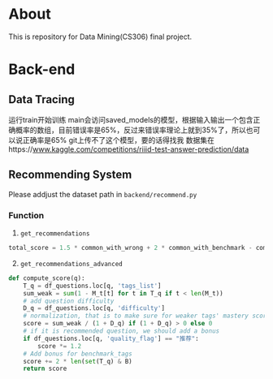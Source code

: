 # About
This is repository for Data Mining(CS306) final project.

# Back-end
## Data Tracing
运行train开始训练
main会访问saved_models的模型，根据输入输出一个包含正确概率的数组，目前错误率是65%，反过来错误率理论上就到35%了，所以也可以说正确率是65%
git上传不了这个模型，要的话得找我
数据集在https://www.kaggle.com/competitions/riiid-test-answer-prediction/data

## Recommending System
Please addjust the dataset path in `backend/recommend.py`

### Function

1. `get_recommendations`
```python
total_score = 1.5 * common_with_wrong + 2 * common_with_benchmark - common_with_correct
```
2. `get_recommendations_advanced`
```python
def compute_score(q):
    T_q = df_questions.loc[q, 'tags_list']
    sum_weak = sum(1 - M_t[t] for t in T_q if t < len(M_t))
    # add question difficulty
    D_q = df_questions.loc[q, 'difficulty']
    # normalization, that is to make sure for weaker tags' mastery score, we should recommend to relatively easier questions
    score = sum_weak / (1 + D_q) if (1 + D_q) > 0 else 0
    # if it is recommended question, we should add a bonus
    if df_questions.loc[q, 'quality_flag'] == "推荐":
        score *= 1.2
    # Add bonus for benchmark_tags
    score += 2 * len(set(T_q) & B)
    return score
```